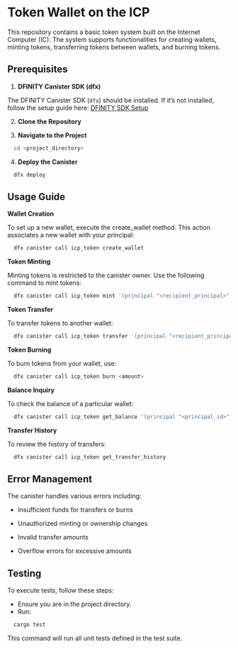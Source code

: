 
# Token Wallet on the ICP
This repository contains a basic token system built on the Internet Computer (IC). The system supports functionalities for creating wallets, minting tokens, transferring tokens between wallets, and burning tokens.




## Prerequisites

1. **DFINITY Canister SDK (dfx)**

The DFINITY Canister SDK (`dfx`) should be installed. If it’s not installed, follow the setup guide here: [DFINITY SDK Setup](https://sdk.dfinity.org/docs/quickstart/local-quickstart.html)

2. **Clone the Repository**

3. **Navigate to the Project**
```bash
  cd <project_directory>
```

4. **Deploy the Canister**
```bash
  dfx deploy
```






## Usage Guide
**Wallet Creation** 

To set up a new wallet, execute the create_wallet method. This action associates a new wallet with your principal:

```bash
  dfx canister call icp_token create_wallet
```
**Token Minting** 

Minting tokens is restricted to the canister owner. Use the following command to mint tokens:

```bash
  dfx canister call icp_token mint '(principal "<recipient_principal>", <amount>)'
```
**Token Transfer** 

To transfer tokens to another wallet:

```bash
  dfx canister call icp_token transfer '(principal "<recipient_principal>", <amount>)'
```
**Token Burning** 

To burn tokens from your wallet, use:

```bash
  dfx canister call icp_token burn <amount>
```
**Balance Inquiry** 

To check the balance of a particular wallet:

```bash
  dfx canister call icp_token get_balance '(principal "<principal_id>")'
```
**Transfer History** 

To review the history of transfers:

```bash
  dfx canister call icp_token get_transfer_history
```




## Error Management
The canister handles various errors including:

- Insufficient funds for transfers or burns

- Unauthorized minting or ownership changes

- Invalid transfer amounts

- Overflow errors for excessive amounts
## Testing

To execute tests, follow these steps:

- Ensure you are in the project directory.
- Run:
```bash
  cargo test
```

This command will run all unit tests defined in the test suite.